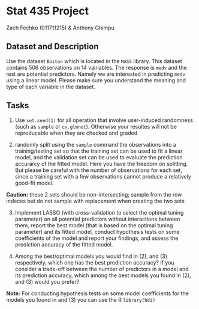 # Stat 435 Project
Zach Fechko (011711215) & Anthony Ghimpu

## Dataset and Description
Use the dataset `Boston` which is located in the `MASS` library. This dataset contains 506 observations on 14 vairiables. The response is `medv` and the rest are potential predictors. Namely we are interested in predicting `medv` using a linear model. Please make sure you understand the meaning and type of each variable in the dataset.

## Tasks
1. Use `set.seed(1)` for all operation that involve user-induced randomness (such as `sample` or `cv.glmnet`). Otherwise your resultes will not be reproducable when they are checked and graded

2. randomly split using the `sample` command the observations into a training/testing set so that the training set can be used to fit a linear model, and the validation set can be used to evaluate the prediction accurarcy of the fitted model. Here you have the freedom on splitting. But please be careful with the number of observations for each set, since a training set with a few observations cannot produce a relatively good-fit model.

<div class="alert alert-block alert-warning">
<b>Caution:</b> these 2 sets should be non-intersecting; sample from the row indeces but do not sample with replacement when creating the two sets
</div>

3. Implement LASSO (with cross-validation to select the optimal tuning parameter) on all potential predictors without interactions between them, report the best model (that is based on the optimal tuning parameter) and its fitted model, conduct hypothesis tests on some coefficients of the model and report your findings, and assess the prediction accuracy of the fitted model.


5. Among the best/optimal models you would find in (2), and (3) respectively, which one has
the best prediction accuracy? If you consider a trade-off between the number of predictors in
a model and its prediction accuracy, which among the best models you found in (2), and (3)  would you prefer?

<div class="alert alert-block alert-info">
<b>Note:</b> For conducting hypothesis tests on some model coefficients for the models you found in and (3)
 you can use the R <code>library(hdi)</code>
</div>
